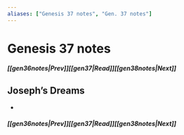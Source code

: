 ```yaml
---
aliases: ["Genesis 37 notes", "Gen. 37 notes"]
---
```

# Genesis 37 notes
##### <span class=arrow-left></span>[[gen36notes|Prev]]<span class=navigation-separator></span>[[gen37|Read]]<span class=navigation-separator></span>[[gen38notes|Next]]<span class=arrow-right></span>
## Joseph’s Dreams
- 
##### <span class=arrow-left></span>[[gen36notes|Prev]]<span class=navigation-separator></span>[[gen37|Read]]<span class=navigation-separator></span>[[gen38notes|Next]]<span class=arrow-right></span>